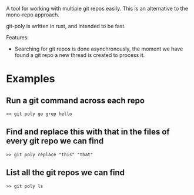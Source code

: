 A tool for working with multiple git repos easily.
This is an alternative to the mono-repo approach.

git-poly is written in rust, and intended to be fast.

Features:
- Searching for git repos is done asynchronously, the moment we have found a git
  repo a new thread is created to process it.


# Examples
## Run a git command across each repo
```
>> git poly go grep hello
```

## Find and replace this with that in the files of every git repo we can find
```
>> git poly replace "this" "that"
```

## List all the git repos we can find
```
>> git poly ls
```